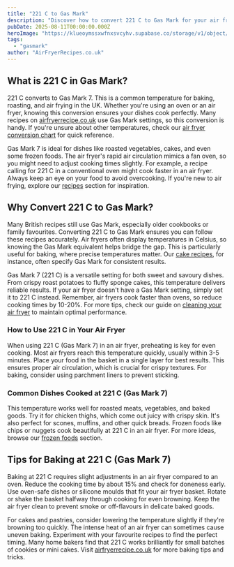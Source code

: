 ```yaml
---
title: "221 C to Gas Mark"
description: "Discover how to convert 221 C to Gas Mark for your air fryer or oven. Perfect for baking, roasting, and more with accurate temperature settings."
pubDate: 2025-08-11T00:00:00.000Z
heroImage: "https://klueoymssxwfnxsvcyhv.supabase.co/storage/v1/object/public/md/221-c-to-gas-mark-0a67a23c.png"
tags:
  - "gasmark"
author: "AirFryerRecipes.co.uk"
---
```


<h2>What is 221 C in Gas Mark?</h2>
<p>221 C converts to Gas Mark 7. This is a common temperature for baking, roasting, and air frying in the UK. Whether you're using an oven or an air fryer, knowing this conversion ensures your dishes cook perfectly. Many recipes on <a href=https://www.airfryerrecipe.co.uk>airfryerrecipe.co.uk</a> use Gas Mark settings, so this conversion is handy. If you're unsure about other temperatures, check our <a href=https://www.airfryerrecipe.co.uk/air-fryer-conversion-chart>air fryer conversion chart</a> for quick reference.</p>
<p>Gas Mark 7 is ideal for dishes like roasted vegetables, cakes, and even some frozen foods. The air fryer's rapid air circulation mimics a fan oven, so you might need to adjust cooking times slightly. For example, a recipe calling for 221 C in a conventional oven might cook faster in an air fryer. Always keep an eye on your food to avoid overcooking. If you're new to air frying, explore our <a href=https://www.airfryerrecipe.co.uk/recipes>recipes</a> section for inspiration.</p>

<h2>Why Convert 221 C to Gas Mark?</h2>
<p>Many British recipes still use Gas Mark, especially older cookbooks or family favourites. Converting 221 C to Gas Mark ensures you can follow these recipes accurately. Air fryers often display temperatures in Celsius, so knowing the Gas Mark equivalent helps bridge the gap. This is particularly useful for baking, where precise temperatures matter. Our <a href=https://www.airfryerrecipe.co.uk/recipe-category/cakes>cake recipes</a>, for instance, often specify Gas Mark for consistent results.</p>
<p>Gas Mark 7 (221 C) is a versatile setting for both sweet and savoury dishes. From crispy roast potatoes to fluffy sponge cakes, this temperature delivers reliable results. If your air fryer doesn't have a Gas Mark setting, simply set it to 221 C instead. Remember, air fryers cook faster than ovens, so reduce cooking times by 10-20%. For more tips, check our guide on <a href=https://www.airfryerrecipe.co.uk/air-fryer-cleaner>cleaning your air fryer</a> to maintain optimal performance.</p>

<h3>How to Use 221 C in Your Air Fryer</h3>
<p>When using 221 C (Gas Mark 7) in an air fryer, preheating is key for even cooking. Most air fryers reach this temperature quickly, usually within 3-5 minutes. Place your food in the basket in a single layer for best results. This ensures proper air circulation, which is crucial for crispy textures. For baking, consider using parchment liners to prevent sticking.</p>

<h3>Common Dishes Cooked at 221 C (Gas Mark 7)</h3>
<p>This temperature works well for roasted meats, vegetables, and baked goods. Try it for chicken thighs, which come out juicy with crispy skin. It's also perfect for scones, muffins, and other quick breads. Frozen foods like chips or nuggets cook beautifully at 221 C in an air fryer. For more ideas, browse our <a href=https://www.airfryerrecipe.co.uk/recipe-category/frozen-foods>frozen foods</a> section.</p>

<h2>Tips for Baking at 221 C (Gas Mark 7)</h2>
<p>Baking at 221 C requires slight adjustments in an air fryer compared to an oven. Reduce the cooking time by about 15% and check for doneness early. Use oven-safe dishes or silicone moulds that fit your air fryer basket. Rotate or shake the basket halfway through cooking for even browning. Keep the air fryer clean to prevent smoke or off-flavours in delicate baked goods.</p>
<p>For cakes and pastries, consider lowering the temperature slightly if they're browning too quickly. The intense heat of an air fryer can sometimes cause uneven baking. Experiment with your favourite recipes to find the perfect timing. Many home bakers find that 221 C works brilliantly for small batches of cookies or mini cakes. Visit <a href=https://www.airfryerrecipe.co.uk>airfryerrecipe.co.uk</a> for more baking tips and tricks.</p>